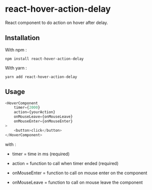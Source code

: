 # react-hover-action-delay

React component to do action on hover after delay.

## Installation

With npm :

```
npm install react-hover-action-delay
```

With yarn :

```
yarn add react-hover-action-delay
```

## Usage

```javascript
<HoverComponent
    timer={2000}
    action={yourAction}
    onMouseLeave={onMouseLeave}
    onMouseEnter={onMouseEnter}
>
    <button>click</button>
</HoverComponent>
```

with :

* timer = time in ms (required)

* action = function to call when timer ended (required)

* onMouseEnter = function to call on mouse enter on the component

* onMouseLeave = function to call on mouse leave the component
